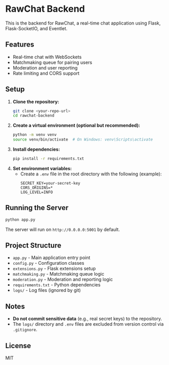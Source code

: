 # RawChat Backend

This is the backend for RawChat, a real-time chat application using Flask, Flask-SocketIO, and Eventlet.

## Features

- Real-time chat with WebSockets
- Matchmaking queue for pairing users
- Moderation and user reporting
- Rate limiting and CORS support

## Setup

1. **Clone the repository:**
   ```bash
   git clone <your-repo-url>
   cd rawchat-backend
   ```
2. **Create a virtual environment (optional but recommended):**
   ```bash
   python -m venv venv
   source venv/bin/activate  # On Windows: venv\Scripts\activate
   ```
3. **Install dependencies:**
   ```bash
   pip install -r requirements.txt
   ```
4. **Set environment variables:**
   - Create a `.env` file in the root directory with the following (example):
     ```env
     SECRET_KEY=your-secret-key
     CORS_ORIGINS=*
     LOG_LEVEL=INFO
     ```

## Running the Server

```bash
python app.py
```

The server will run on `http://0.0.0.0:5001` by default.

## Project Structure

- `app.py` - Main application entry point
- `config.py` - Configuration classes
- `extensions.py` - Flask extensions setup
- `matchmaking.py` - Matchmaking queue logic
- `moderation.py` - Moderation and reporting logic
- `requirements.txt` - Python dependencies
- `logs/` - Log files (ignored by git)

## Notes

- **Do not commit sensitive data** (e.g., real secret keys) to the repository.
- The `logs/` directory and `.env` files are excluded from version control via `.gitignore`.

## License

MIT
